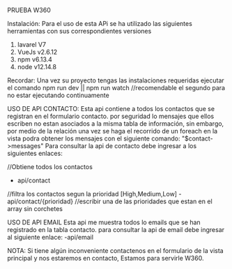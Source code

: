 PRUEBA W360

Instalación:
Para el uso de esta APi se ha utilizado las siguientes herramientas con sus correspondientes versiones

1. lavarel V7
2. VueJs v2.6.12
3. npm v6.13.4
4. node v12.14.8

Recordar: Una vez su proyecto tengas las instalaciones requeridas ejecutar el comando
 npm run dev || npm run watch //recomendable el segundo para no estar ejecutando continuamente  

USO DE API CONTACTO:
Esta api contiene a todos los contactos que se registran en el formulario contacto.
por seguridad lo mensajes que ellos escriben no estan asociados a la misma tabla de información,
sin embargo, por medio de la relación una vez se haga el recorrido de un foreach en la vista
podra obtener los mensajes con el siguiente comando:
"$contact->messages"
Para consultar la api de contacto debe ingresar a los siguientes enlaces:

//Obtiene todos los contactos
- api/contact

//filtra los contactos segun la prioridad [High,Medium,Low] 
-api/contact/{prioridad} //escribir una de las prioridades que estan en el array sin corchetes


USO DE API EMAIL
Esta api me muestra todos lo emails que se han registrado en la tabla contacto.
para consultar la api de email debe ingresar al siguiente enlace:
-api/email

NOTA: Si tiene algún inconveniente contactenos en el formulario de la vista principal y nos estaremos en contacto,
Estamos para servirle W360.
